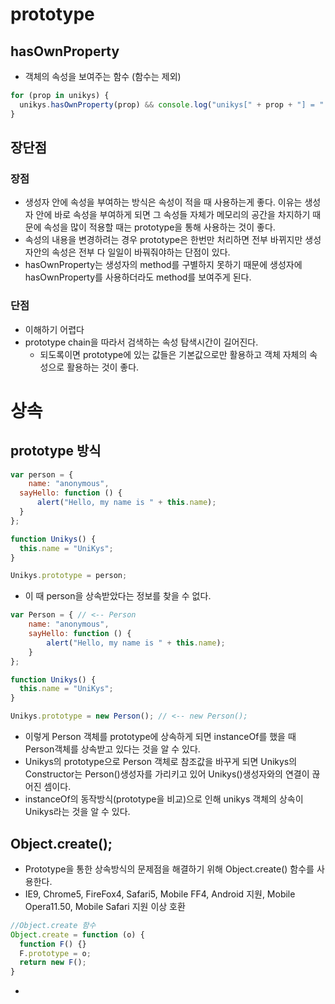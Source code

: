 # prototype
 ## hasOwnProperty
  - 객체의 속성을 보여주는 함수 (함수는 제외)
  ```javascript
  for (prop in unikys) {
	unikys.hasOwnProperty(prop) && console.log("unikys[" + prop + "] = " + unikys[prop]);
  }
  ```
 ## 장단점

  ### 장점
  
  - 생성자 안에 속성을 부여하는 방식은 속성이 적을 때 사용하는게 좋다. 이유는 생성자 안에 바로 속성을 부여하게 되면 그 속성들 자체가 메모리의 공간을 차지하기 때문에 속성을 많이 적용할 때는 prototype을 통해 사용하는 것이 좋다. 
  - 속성의 내용을 변경하려는 경우 prototype은 한번만 처리하면 전부 바뀌지만 생성자안의 속성은 전부 다 일일이 바꿔줘야하는 단점이 있다. 
  - hasOwnProperty는 생성자의 method를 구별하지 못하기 때문에 생성자에 hasOwnProperty를 사용하더라도 method를 보여주게 된다.

  ### 단점

  - 이해하기 어렵다
  - prototype chain을 따라서 검색하는 속성 탐색시간이 길어진다.
    - 되도록이면 prototype에 있는 값들은 기본값으로만 활용하고 객체 자체의 속성으로 활용하는 것이 좋다.

# 상속
 ## prototype 방식
  ```javascript
  var person = {
      name: "anonymous",
    sayHello: function () {
        alert("Hello, my name is " + this.name);
    }
  };

  function Unikys() {
    this.name = "UniKys";
  }

  Unikys.prototype = person;
  ```
  - 이 때 person을 상속받았다는 정보를 찾을 수 없다.

  ```javascript 
  var Person = { // <-- Person
      name: "anonymous",
      sayHello: function () {
          alert("Hello, my name is " + this.name);
      }
  };

  function Unikys() {
    this.name = "UniKys";
  }

  Unikys.prototype = new Person(); // <-- new Person();
  ```
  - 이렇게 Person 객체를 prototype에 상속하게 되면 instanceOf를 했을 때 Person객체를 상속받고 있다는 것을 알 수 있다.
  - Unikys의 prototype으로 Person 객체로 참조값을 바꾸게 되면 Unikys의 Constructor는 Person()생성자를 가리키고 있어 Unikys()생성자와의 연결이 끊어진 셈이다.
  - instanceOf의 동작방식(prototype을 비교)으로 인해 unikys 객체의 상속이 Unikys라는 것을 알 수 있다. 
 ## Object.create();
  - Prototype을 통한 상속방식의 문제점을 해결하기 위해 Object.create() 함수를 사용한다.
  - IE9, Chrome5, FireFox4, Safari5, Mobile FF4, Android 지원, Mobile Opera11.50, Mobile Safari 지원 이상 호환
  ```javascript
  //Object.create 함수
  Object.create = function (o) {
    function F() {}
    F.prototype = o;
    return new F();
  }
  ```
  -